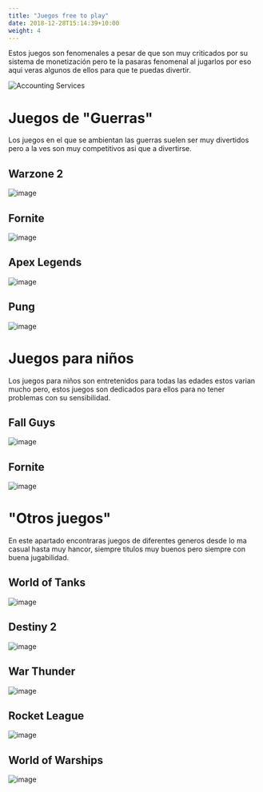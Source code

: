 ```yaml
---
title: "Juegos free to play"
date: 2018-12-28T15:14:39+10:00
weight: 4
---
```


Estos juegos son fenomenales a pesar de que son muy criticados por su sistema de monetización pero te la pasaras fenomenal al jugarlos por eso aqui veras algunos de ellos para que te puedas divertir.

![Accounting Services](/images/austin-distel-nGc5RT2HmF0-unsplash.jpg)

# Juegos de "Guerras"

Los juegos en el que se ambientan las guerras suelen ser muy divertidos pero a la ves son muy competitivos asi que a divertirse. 

## Warzone 2

![image](https://github.com/games-zone/games-zone.github.io/assets/125934637/bf54fb1c-fa8b-4838-babf-5b79495efab5)

## Fornite 

![image](https://github.com/games-zone/games-zone.github.io/assets/125934637/3d157bce-7b48-430d-b053-e35a30d4a60a)

## Apex Legends

![image](https://github.com/games-zone/games-zone.github.io/assets/125934637/3b9597cb-f332-4b49-9fe8-e89ec18bdfea)

## Pung

![image](https://github.com/games-zone/games-zone.github.io/assets/125934637/a73c20bd-8755-4258-8d00-cb693173510d)

# Juegos para niños

Los juegos para niños son entretenidos para todas las edades estos varian mucho pero, estos juegos son dedicados para ellos para no tener problemas con su sensibilidad.

## Fall Guys 

![image](https://github.com/games-zone/games-zone.github.io/assets/125934637/d8ba5786-1d38-4a19-ba16-68b43d31b2cb)

## Fornite

![image](https://github.com/games-zone/games-zone.github.io/assets/125934637/fa6ee6e6-29ae-498e-b54d-d98c07995697)

# "Otros juegos" 

En este apartado encontraras juegos de diferentes generos desde lo ma casual hasta muy hancor, siempre titulos muy buenos pero siempre con buena jugabilidad. 

## World of Tanks

![image](https://github.com/games-zone/games-zone.github.io/assets/125934637/a1b6a813-0b7f-460e-a92f-703b88c8e964)

## Destiny 2

![image](https://github.com/games-zone/games-zone.github.io/assets/125934637/8e8238f7-0779-4013-bef1-f21de3117c16)

## War Thunder

![image](https://github.com/games-zone/games-zone.github.io/assets/125934637/96815210-0196-4e62-a3a5-7c59ca3a032b)

## Rocket League

![image](https://github.com/games-zone/games-zone.github.io/assets/125934637/7a016919-3d83-4e80-a9dd-e24fc6391d24)

## World of Warships

![image](https://github.com/games-zone/games-zone.github.io/assets/125934637/68764911-ebd1-4471-bc22-c0bcded9b2e3)
